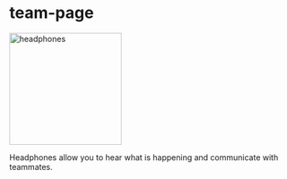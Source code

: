 # team-page
<style>
  .image1 {
    float: left; margin-right: 15;
  }
</style>

   <img src="https://www.stockvault.net/data/2016/03/17/188406/preview16.jpg" 
    alt="headphones"
      width="200px" Height="200px"/>
    <p> Headphones allow you to hear what is happening and communicate with teammates.</p>
    
